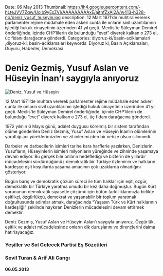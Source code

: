 Date: 06 May 2013
Thumbnail: https://lh4.googleusercontent.com/-hLteJVV7Zqw/Uolb9yExZVI/AAAAAAAAAxE/ajtnfZxAl2A/w413-h328-no/deniz_yusuf_huseyin.jpg
description: 12 Mart 1971’de muhtıra vererek parlamenter rejime müdahale eden askeri cunta ile onların sivil uzantılarının işlediği hukuk cinayetinin üzerinden 41 yıl geçti. Meclis’te Süleyman Demirel önderliğinde, içinde CHP’lilerin de bulunduğu “evet” diyerek kalkan o 273 el, üç fidanı darağacına gönderdi.
Categories: diyoruz-ki/basin-aciklamalari ,diyoruz-ki, basin-aciklamalari
keywords: Diyoruz ki, Basın Açıklamaları, Duyuru, Haberler, Demokrasi

# Deniz Gezmiş, Yusuf Aslan ve Hüseyin İnan’ı saygıyla anıyoruz

![Deniz, Yusuf ve Hüseyin](https://lh4.googleusercontent.com/-hLteJVV7Zqw/Uolb9yExZVI/AAAAAAAAAxE/ajtnfZxAl2A/w413-h328-no/deniz_yusuf_huseyin.jpg)


12 Mart 1971’de muhtıra vererek parlamenter rejime müdahale eden askeri cunta ile onların sivil uzantılarının işlediği hukuk cinayetinin üzerinden 41 yıl geçti. Meclis’te Süleyman Demirel önderliğinde, içinde CHP’lilerin de bulunduğu “evet” diyerek kalkan o 273 el, üç fidanı darağacına gönderdi. 

1972 yılının 6 Mayıs günü, adalet duygusu körelmiş bir sistem tarafından ölüme gönderilen Deniz Gezmiş, Yusuf Aslan ve Hüseyin İnan’ın ölümlerinin yarattığı acı yüreklerimizden ve zihinlerimizden bir nebze olsun silinmedi. 

Darbeler ve darbecilerin isimleri tarihe kara harflerle yazılırken, Denizlerin, Yusufların, Hüseyinlerin isimleri milyonların yüreğinde ve zihninde yaşamaya devam ediyor. Bu gerçek bile onların hedeflediği ve bizlerin de yıllardır mücadelesini sürdürdüğümüz demokratik bir Türkiye özleminin ve halkların kardeşçe eşit koşullarda yaşama amacının çok uzaklarda olmadığını gösteriyor.  

Bugün barış ve demokratik çözüm süreci ile tüm halklar için eşit, özgür, demokratik bir Türkiye yaratma umudu bir kez daha doğmuştur. Bugün Kürt sorununun demokratik siyasetle çözümü için bütün farklılıklarımızla birlikte eşitlikçi, özgürlükçü, demokrat ve yaşanabilir bir toplum yaratmak doğrultusunda adımlar atmak, darağacında “Yaşasın Türk ve Kürt halklarının kardeşliği” şeklinde haykıran Denizlerin mücadelesini devam ettirmek demektir. 

Deniz Gezmiş, Yusuf Aslan ve Hüseyin Aslan’ı saygıyla anıyoruz. Özgürlük, eşitlik ve adalet mücadelesinde onların dik duruşlarını ve dirençlerini daima hatırlayacağız.



### Yeşiller ve Sol Gelecek Partisi Eş Sözcüleri
### Sevil Turan & Arif Ali Cangı

#### 06.05.2013
